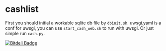 cashlist
========
First you should initial a workable sqlite db file by `dbinit.sh`.
uwsgi.yaml is a conf for uwsgi, you can use `start_cash_web.sh` to run with uwsgi. Or just simple run `cash.py`.


[![Bitdeli Badge](https://d2weczhvl823v0.cloudfront.net/wangwangwar/cashlist/trend.png)](https://bitdeli.com/free "Bitdeli Badge")

